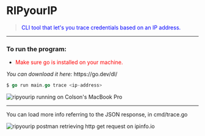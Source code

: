 # RIPyourIP
> <span style="color: blue;">CLI tool that let's you trace credentials based on an IP address.</span>

***

### To run the program: 
<ul>
  <li>
    <span style="color: red;"> Make sure go is installed on your machine.</span> 
  </li>
</ul>
<i>You can download it here:</i> https://go.dev/dl/ <br/>

```go
$ go run main.go trace <ip-address>
```

![ripyourip running on Colson's MacBook Pro](https://i.imgur.com/UoDWobr.png)

***

You can load more info referring to the JSON response, in cmd/trace.go

![ripyourip postman retrieving http get request on ipinfo.io](https://i.imgur.com/7rEB9hh.png)
